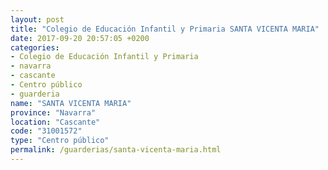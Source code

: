 ```yaml
---
layout: post
title: "Colegio de Educación Infantil y Primaria SANTA VICENTA MARIA"
date: 2017-09-20 20:57:05 +0200
categories:
- Colegio de Educación Infantil y Primaria
- navarra
- cascante
- Centro público
- guarderia
name: "SANTA VICENTA MARIA"
province: "Navarra"
location: "Cascante"
code: "31001572"
type: "Centro público"
permalink: /guarderias/santa-vicenta-maria.html
---
```

